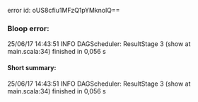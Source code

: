 error id: oUS8cfiu1MFzQ1pYMknolQ==
### Bloop error:

25/06/17 14:43:51 INFO DAGScheduler: ResultStage 3 (show at main.scala:34) finished in 0,056 s
#### Short summary: 

25/06/17 14:43:51 INFO DAGScheduler: ResultStage 3 (show at main.scala:34) finished in 0,056 s